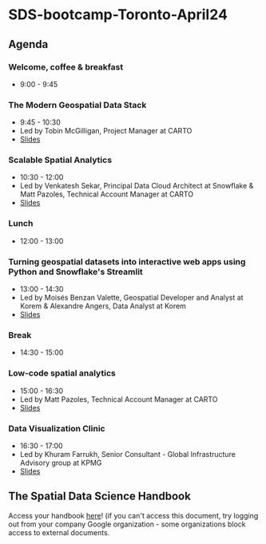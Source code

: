 # SDS-bootcamp-Toronto-April24


## Agenda

### Welcome, coffee & breakfast

- 9:00 - 9:45

### The Modern Geospatial Data Stack

- 9:45 - 10:30
- Led by Tobin McGilligan, Project Manager at CARTO
- [Slides](https://docs.google.com/presentation/d/16Kx-v8USrPVzpAU6SPcMfb3rDuZ27qLxS_-pKT7rFrs/edit#slide=id.g2bd00469b1f_0_1165)

### Scalable Spatial Analytics

- 10:30 - 12:00
- Led by Venkatesh Sekar, Principal Data Cloud Architect at Snowflake & Matt Pazoles, Technical Account Manager at CARTO
- [Slides](https://docs.google.com/presentation/d/1EGh1HJH097EywMNYuV3ChV3IDyxr5GtgMhnZX4v8ui8/)

### Lunch

- 12:00 - 13:00

### Turning geospatial datasets into interactive web apps using Python and Snowflake's Streamlit

- 13:00 - 14:30
- Led by Moisés Benzan Valette, Geospatial Developer and Analyst at Korem & Alexandre Angers, Data Analyst at Korem
- [Slides](https://docs.google.com/presentation/d/1NbY9yzGa-mIKTmoccYma-3e5JdvxAJz4/edit?usp=sharing&ouid=114031233371954147022&rtpof=true&sd=true)

### Break

- 14:30 - 15:00

### Low-code spatial analytics

- 15:00 - 16:30
- Led by Matt Pazoles, Technical Account Manager at CARTO
- [Slides](https://docs.google.com/presentation/d/1zPWvz6t7oHLtd3y_SQcfT7t69vYAnuOxF6xpScFstis/edit#slide=id.g287fcd0c4a2_0_5)

### Data Visualization Clinic

- 16:30 - 17:00
- Led by Khuram Farrukh, Senior Consultant - Global Infrastructure Advisory group at KPMG
- [Slides](https://docs.google.com/presentation/d/1Y6kWyb0o7Tm5PCxGsubpi9Vd6MBdKbMjzVrC0NlsGVo/)


<h2>The Spatial Data Science Handbook</h2>
<p>
 Access your handbook <a href="https://docs.google.com/presentation/d/1UOBQrQgJF73__-g1GrlPtaJ7SXf5zUGX_zqO_vdc2os/" target="_blank" rel="noopener noreferrer">here</a>! (if you can't access this document, try logging out from your company Google organization - some organizations block access to external documents.
</p>
<br>
